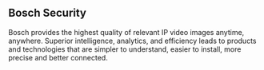 ##  Bosch Security

Bosch provides the highest quality of relevant IP video images anytime, anywhere. Superior intelligence, analytics, and efficiency leads to products and technologies that are simpler to understand, easier to install, more precise and better connected.